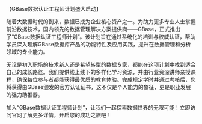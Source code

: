【GBase数据认证工程师计划盛大启动】

随着大数据时代的到来，数据已成为企业核心资产之一。为助力更多专业人士掌握前沿数据技术，国内领先的数据管理解决方案提供商——GBase，正式推出了“GBase数据认证工程师计划”。该计划旨在通过系统化的培训与权威认证，帮助学员深入理解GBase数据库产品的功能特性及应用实践，提升在数据管理和分析领域的专业能力。

无论是初入职场的技术新人还是希望转型的数据专家，都能在这项计划中找到适合自己的成长路径。我们提供线上线下的多样化学习资源，并由行业资深讲师亲授课程，确保每位参与者都能获得最优质的教育体验。完成规定学时并通过考核后，您将获得由GBase颁发的官方认证证书，这不仅是个人能力的象征，更是职业发展的强力助推器。

加入“GBase数据认证工程师计划”，让我们一起探索数据世界的无限可能！立即访问官网了解更多详情，开启您的成功之旅吧！